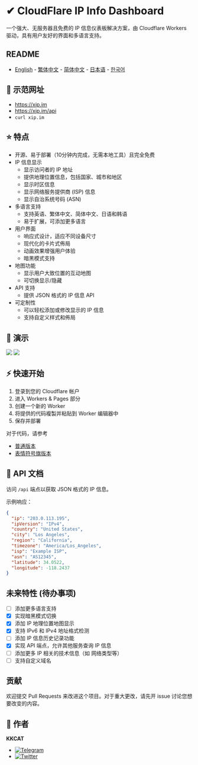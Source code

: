 # ✔ CloudFlare IP Info Dashboard

一个强大、无服务器且免费的 IP 信息仪表板解决方案，由 Cloudflare Workers 驱动，具有用户友好的界面和多语言支持。

## README

- [English](README.md) - [繁体中文](README_zh-TW.md) - [简体中文](README_zh-CN.md) - [日本语](README_ja.md) - [한국어](README_ko.md)

## 📱 示范网址

- https://xip.im
- https://xip.im/api
- ```curl xip.im```

## ⭐ 特点

- 开源、易于部署（10分钟内完成，无需本地工具）且完全免费
- IP 信息显示
  - 显示访问者的 IP 地址
  - 提供地理位置信息，包括国家、城市和地区
  - 显示时区信息
  - 显示网络服务提供商 (ISP) 信息
  - 显示自治系统号码 (ASN)
- 多语言支持
  - 支持英语、繁体中文、简体中文、日语和韩语
  - 易于扩展，可添加更多语言
- 用户界面
  - 响应式设计，适应不同设备尺寸
  - 现代化的卡片式佈局
  - 动画效果增强用户体验
  - 暗黑模式支持
- 地图功能
  - 显示用户大致位置的互动地图
  - 可切换显示/隐藏
- API 支持
  - 提供 JSON 格式的 IP 信息 API
- 可定制性
  - 可以轻松添加或修改显示的 IP 信息
  - 支持自定义样式和佈局

## 👀 演示

![](https://raw.githubusercontent.com/KKKKKCAT/CF-IPInfo/main/img/CF-IPInfo-1.webp)
![](https://raw.githubusercontent.com/KKKKKCAT/CF-IPInfo/main/img/CF-IPInfo-2.webp)

## ⚡ 快速开始

1. 登录到您的 Cloudflare 帐户
2. 进入 Workers & Pages 部分
3. 创建一个新的 Worker
4. 将提供的代码複製并粘贴到 Worker 编辑器中
5. 保存并部署

对于代码，请参考
- [普通版本](https://github.com/KKKKKCAT/CF-IPInfo/blob/main/CF-IPInfo.js)
- [表情符号旗版本](https://github.com/KKKKKCAT/CF-IPInfo/blob/main/CF-IPInfo-emoji.js)

## 📄 API 文档

访问 `/api` 端点以获取 JSON 格式的 IP 信息。

示例响应：

```json
{
  "ip": "203.0.113.195",
  "ipVersion": "IPv4",
  "country": "United States",
  "city": "Los Angeles",
  "region": "California",
  "timezone": "America/Los_Angeles",
  "isp": "Example ISP",
  "asn": "AS12345",
  "latitude": 34.0522,
  "longitude": -118.2437
}
```

## 未来特性 (待办事项)

- [ ] 添加更多语言支持
- [x] 实现暗黑模式切换
- [x] 添加 IP 地理位置地图显示
- [x] 支持 IPv6 和 IPv4 地址格式检测
- [ ] 添加 IP 信息历史记录功能
- [x] 实现 API 端点，允许其他服务查询 IP 信息
- [ ] 添加更多 IP 相关的技术信息（如 网络类型等）
- [ ] 支持自定义域名

## 贡献

欢迎提交 Pull Requests 来改进这个项目。对于重大更改，请先开 issue 讨论您想要改变的内容。

## 👤 作者

**KKCAT**

- [![Telegram](https://img.shields.io/badge/-Telegram-2CA5E0?style=flat-square&logo=telegram&logoColor=white)](https://t.me/kkkkkcat)
- [![Twitter](https://img.shields.io/badge/Twitter-Follow-1DA1F2?style=flat&logo=twitter)](https://x.com/kcat88888)
